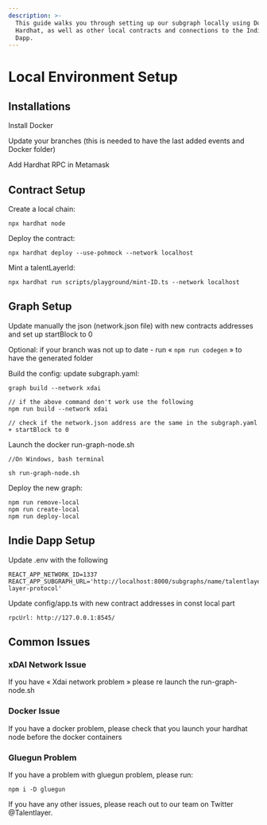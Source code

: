 ```yaml
---
description: >-
  This guide walks you through setting up our subgraph locally using Docker and
  Hardhat, as well as other local contracts and connections to the Indie Demo
  Dapp.
---
```


# Local Environment Setup

## Installations&#x20;

Install Docker&#x20;

Update your branches (this is needed to have the last added events and Docker folder)

Add Hardhat RPC in Metamask

## Contract Setup&#x20;

Create a local chain:&#x20;

```
npx hardhat node 
```

Deploy the contract:

```
npx hardhat deploy --use-pohmock --network localhost 
```

Mint a talentLayerId:&#x20;

```
npx hardhat run scripts/playground/mint-ID.ts --network localhost 
```

## Graph Setup

Update manually the json (network.json file) with new contracts addresses and set up startBlock to 0&#x20;

Optional: if your branch was not up to date - run « `npm run codegen` » to have the generated folder

Build the config: update subgraph.yaml:&#x20;

```
graph build --network xdai 

// if the above command don't work use the following
npm run build --network xdai

// check if the network.json address are the same in the subgraph.yaml + startBlock to 0
```

Launch the docker run-graph-node.sh&#x20;

```
//On Windows, bash terminal

sh run-graph-node.sh
```

Deploy the new graph:&#x20;

```
npm run remove-local 
npm run create-local
npm run deploy-local
```

## Indie Dapp Setup&#x20;

Update .env with the following

```
REACT_APP_NETWORK_ID=1337
REACT_APP_SUBGRAPH_URL='http://localhost:8000/subgraphs/name/talentlayer/talent-layer-protocol'
```

&#x20;Update config/app.ts with new contract addresses in const local part&#x20;

```
rpcUrl: http://127.0.0.1:8545/
```

## Common Issues

### xDAI Network Issue

If you have « Xdai network problem » please re launch the run-graph-node.sh&#x20;

### Docker Issue

If you have a docker problem, please check that you launch your hardhat node before the docker containers

### Gluegun Problem&#x20;

If you have a problem with gluegun problem, please run:&#x20;

```
npm i -D gluegun
```

If you have any other issues, please reach out to our team on Twitter @Talentlayer.&#x20;
